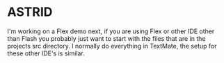 ASTRID
===
I'm working on a Flex demo next, if you are using Flex or other IDE other than Flash you probably just want to start with the files that are in the projects src directory. I normally do everything in TextMate, the setup for these other IDE's is similar. 
